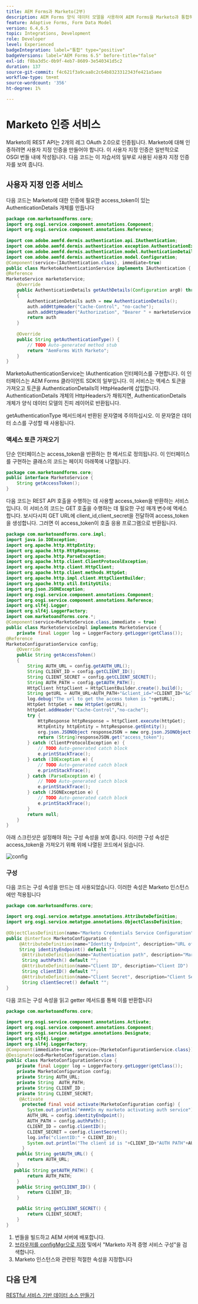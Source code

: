 ```yaml
---
title: AEM Forms과 Marketo(2부)
description: AEM Forms 양식 데이터 모델을 사용하여 AEM Forms을 Marketo과 통합하는 방법에 대한 자습서입니다.
feature: Adaptive Forms, Form Data Model
version: 6.4,6.5
topic: Integrations, Development
role: Developer
level: Experienced
badgeIntegration: label="통합" type="positive"
badgeVersions: label="AEM Forms 6.5" before-title="false"
exl-id: f8ba3d5c-0b9f-4eb7-8609-3e540341d5c2
duration: 137
source-git-commit: f4c621f3a9caa8c2c64b8323312343fe421a5aee
workflow-type: tm+mt
source-wordcount: '356'
ht-degree: 1%

---
```


# Marketo 인증 서비스

Marketo의 REST API는 2개의 레그 OAuth 2.0으로 인증됩니다. Marketo에 대해 인증하려면 사용자 지정 인증을 만들어야 합니다. 이 사용자 지정 인증은 일반적으로 OSGI 번들 내에 작성됩니다. 다음 코드는 이 자습서의 일부로 사용된 사용자 지정 인증자를 보여 줍니다.

## 사용자 지정 인증 서비스

다음 코드는 Marketo에 대한 인증에 필요한 access_token이 있는 AuthenticationDetails 개체를 만듭니다

```java
package com.marketoandforms.core;
import org.osgi.service.component.annotations.Component;
import org.osgi.service.component.annotations.Reference;
 
import com.adobe.aemfd.dermis.authentication.api.IAuthentication;
import com.adobe.aemfd.dermis.authentication.exception.AuthenticationException;
import com.adobe.aemfd.dermis.authentication.model.AuthenticationDetails;
import com.adobe.aemfd.dermis.authentication.model.Configuration;
@Component(service={IAuthentication.class}, immediate=true)
public class MarketoAuthenticationService implements IAuthentication {
@Reference
MarketoService marketoService;
    @Override
    public AuthenticationDetails getAuthDetails(Configuration arg0) throws AuthenticationException
    {
        AuthenticationDetails auth = new AuthenticationDetails();
        auth.addHttpHeader("Cache-Control", "no-cache");
        auth.addHttpHeader("Authorization", "Bearer " + marketoService.getAccessToken());
        return auth
    }
 
    @Override
    public String getAuthenticationType() {
        // TODO Auto-generated method stub
        return "AemForms With Marketo";
    }
}
```

MarketoAuthenticationService는 IAuthentication 인터페이스를 구현합니다. 이 인터페이스는 AEM Forms 클라이언트 SDK의 일부입니다. 이 서비스는 액세스 토큰을 가져오고 토큰을 AuthenticationDetails의 HttpHeader에 삽입합니다. AuthenticationDetails 개체의 HttpHeaders가 채워지면, AuthenticationDetails 개체가 양식 데이터 모델의 진피 레이어로 반환됩니다.

getAuthenticationType 메서드에서 반환된 문자열에 주의하십시오. 이 문자열은 데이터 소스를 구성할 때 사용됩니다.

### 액세스 토큰 가져오기

단순 인터페이스는 access_token을 반환하는 한 메서드로 정의됩니다. 이 인터페이스를 구현하는 클래스의 코드는 페이지 아래쪽에 나열됩니다.

```java
package com.marketoandforms.core;
public interface MarketoService {
    String getAccessToken();
}
```

다음 코드는 REST API 호출을 수행하는 데 사용할 access_token을 반환하는 서비스입니다. 이 서비스의 코드는 GET 호출을 수행하는 데 필요한 구성 매개 변수에 액세스합니다. 보시다시피 GET URL에 client_id,client_secret을 전달하여 access_token을 생성합니다. 그러면 이 access_token이 호출 응용 프로그램으로 반환됩니다.

```java
package com.marketoandforms.core.impl;
import java.io.IOException;
import org.apache.http.HttpEntity;
import org.apache.http.HttpResponse;
import org.apache.http.ParseException;
import org.apache.http.client.ClientProtocolException;
import org.apache.http.client.HttpClient;
import org.apache.http.client.methods.HttpGet;
import org.apache.http.impl.client.HttpClientBuilder;
import org.apache.http.util.EntityUtils;
import org.json.JSONException;
import org.osgi.service.component.annotations.Component;
import org.osgi.service.component.annotations.Reference;
import org.slf4j.Logger;
import org.slf4j.LoggerFactory;
import com.marketoandforms.core.*; 
@Component(service=MarketoService.class,immediate = true)
public class MarketoServiceImpl implements MarketoService {
    private final Logger log = LoggerFactory.getLogger(getClass());
@Reference
MarketoConfigurationService config;
    @Override
    public String getAccessToken()
    {
        String AUTH_URL = config.getAUTH_URL();
        String CLIENT_ID = config.getCLIENT_ID();
        String CLIENT_SECRET = config.getCLIENT_SECRET();
        String AUTH_PATH = config.getAUTH_PATH();
        HttpClient httpClient = HttpClientBuilder.create().build();
        String getURL = AUTH_URL+AUTH_PATH+"&client_id="+CLIENT_ID+"&client_secret="+CLIENT_SECRET;
        log.debug("The url to get the access token is "+getURL);
        HttpGet httpGet = new HttpGet(getURL);
        httpGet.addHeader("Cache-Control","no-cache");
        try {
            HttpResponse httpResponse = httpClient.execute(httpGet);
            HttpEntity httpEntity = httpResponse.getEntity();
            org.json.JSONObject responseJSON = new org.json.JSONObject(EntityUtils.toString(httpEntity))
            return (String)responseJSON.get("access_token");
        } catch (ClientProtocolException e) {
            // TODO Auto-generated catch block
            e.printStackTrace();
        } catch (IOException e) {
            // TODO Auto-generated catch block
            e.printStackTrace();
        } catch (ParseException e) {
            // TODO Auto-generated catch block
            e.printStackTrace();
        } catch (JSONException e) {
            // TODO Auto-generated catch block
            e.printStackTrace();
        }
        return null;
    }
}
```

아래 스크린샷은 설정해야 하는 구성 속성을 보여 줍니다. 이러한 구성 속성은 access_token을 가져오기 위해 위에 나열된 코드에서 읽습니다.

![config](assets/configuration-settings.png)

### 구성

다음 코드는 구성 속성을 만드는 데 사용되었습니다. 이러한 속성은 Marketo 인스턴스에만 적용됩니다

```java
package com.marketoandforms.core;
 
import org.osgi.service.metatype.annotations.AttributeDefinition;
import org.osgi.service.metatype.annotations.ObjectClassDefinition;
 
@ObjectClassDefinition(name="Marketo Credentials Service Configuration", description = "Connect Form With Marketo")
public @interface MarketoConfiguration {
     @AttributeDefinition(name="Identity Endpoint", description="URL of Marketo Identity Endpoint")
     String identityEndpoint() default "";
      @AttributeDefinition(name="Authentication path", description="Marketo authentication path")
      String authPath() default "";
      @AttributeDefinition(name="Client ID", description="Client ID")
      String clientID() default "";
      @AttributeDefinition(name="Client Secret", description="Client Secret")
      String clientSecret() default "";
}
```

다음 코드는 구성 속성을 읽고 getter 메서드를 통해 이를 반환합니다

```java
package com.marketoandforms.core;
 
import org.osgi.service.component.annotations.Activate;
import org.osgi.service.component.annotations.Component;
import org.osgi.service.metatype.annotations.Designate;
import org.slf4j.Logger;
import org.slf4j.LoggerFactory;
@Component(immediate=true, service={MarketoConfigurationService.class})
@Designate(ocd=MarketoConfiguration.class)
public class MarketoConfigurationService {
    private final Logger log = LoggerFactory.getLogger(getClass());
    private MarketoConfiguration config;
    private String AUTH_URL;
    private String  AUTH_PATH;
    private String CLIENT_ID ;
    private String CLIENT_SECRET;
     @Activate
      protected final void activate(MarketoConfiguration config) {
        System.out.println("####In my marketo activating auth service");
        AUTH_URL = config.identityEndpoint();
        AUTH_PATH = config.authPath();
        CLIENT_ID = config.clientID();
        CLIENT_SECRET = config.clientSecret();
        log.info("clientID:" + CLIENT_ID);
        System.out.println("The client id is "+CLIENT_ID+"AUTH PATH"+AUTH_PATH);
      }
    public String getAUTH_URL() {
        return AUTH_URL;
    }
   public String getAUTH_PATH() {
        return AUTH_PATH;
    }
    public String getCLIENT_ID() {
        return CLIENT_ID;
    }

    public String getCLIENT_SECRET() {
        return CLIENT_SECRET;
    }
}
```

1. 번들을 빌드하고 AEM 서버에 배포합니다.
1. [브라우저를 configMgr으로 지정](http://localhost:4502/system/console/configMgr) 및에서 &quot;Marketo 자격 증명 서비스 구성&quot;을 검색합니다.
1. Marketo 인스턴스와 관련된 적절한 속성을 지정합니다

## 다음 단계

[RESTful 서비스 기반 데이터 소스 만들기](./part3.md)
